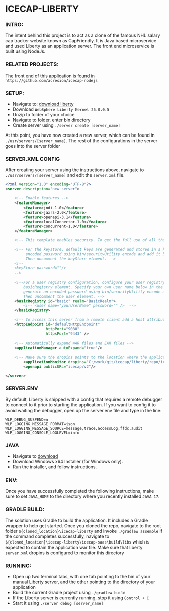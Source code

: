 # ICECAP-LIBERTY

### INTRO:

The intent behind this project is to act as a clone of the famous NHL salary cap tracker website known as CapFriendly. It is Java based microservice and used Liberty as an application server. The front end microservice is built using NodeJs.

### RELATED PROJECTS:

The front end of this application is found in `https://github.com/acresion/icecap-nodejs`

### SETUP:

- Navigate to: [download liberty ](https://www.ibm.com/support/pages/websphere-liberty-developers)
- Download `WebSphere Liberty Kernel 25.0.0.5`
- Unzip to folder of your choice
- Navigate to folder, enter bin directory
- Create server using `./server create [server_name]`

At this point, you have now created a new server, which can be found in `./usr/servers/[server_name]`. The rest of the configurations in the server goes into the server folder

### SERVER.XML CONFIG

After creating your server using the instructions above, navigate to `./usr/servers/[server_name]` and edit the `server.xml` file.

```xml
<?xml version="1.0" encoding="UTF-8"?>
<server description="new server">

    <!-- Enable features -->
    <featureManager>
        <feature>jndi-1.0</feature>
		<feature>jaxrs-2.0</feature>
		<feature>openapi-3.1</feature>
		<feature>localConnector-1.0</feature>
		<feature>concurrent-1.0</feature>
    </featureManager>

    <!-- This template enables security. To get the full use of all the capabilities, a keystore and user registry are required. -->
    
    <!-- For the keystore, default keys are generated and stored in a keystore. To provide the keystore password, generate an 
         encoded password using bin/securityUtility encode and add it below in the password attribute of the keyStore element. 
         Then uncomment the keyStore element. -->
    <!--
    <keyStore password=""/> 
    -->
    
    <!--For a user registry configuration, configure your user registry. For example, configure a basic user registry using the
        basicRegistry element. Specify your own user name below in the name attribute of the user element. For the password, 
        generate an encoded password using bin/securityUtility encode and add it in the password attribute of the user element. 
        Then uncomment the user element. -->
    <basicRegistry id="basic" realm="BasicRealm"> 
        <!-- <user name="yourUserName" password="" />  --> 
    </basicRegistry>
    
    <!-- To access this server from a remote client add a host attribute to the following element, e.g. host="*" -->
    <httpEndpoint id="defaultHttpEndpoint"
                  httpPort="9080"
                  httpsPort="9443" />
                  
    <!-- Automatically expand WAR files and EAR files -->
    <applicationManager autoExpand="true"/>
	
	<!-- Make sure the dropins points to the location where the application war is rebuilt -->
		<applicationMonitor dropins="C:/work/git/icecap/liberty/repo/icecap-liberty/icecap-saas/build/libs" updateTrigger="mbean"/>
		<openapi publicURL="icecap/v2"/>

</server>

```

### SERVER.ENV

By default, Liberty is shipped with a config that requires a remote debugger to connect to it prior to starting the application. If you want to config it to avoid waiting the debugger, open up the server.env file and type in the line:

```properties
WLP_DEBUG_SUSPEND=n
WLP_LOGGING_MESSAGE_FORMAT=json
WLP_LOGGING_MESSAGE_SOURCE=message,trace,accessLog,ffdc,audit
WLP_LOGGING_CONSOLE_LOGLEVEL=info
```


### JAVA

- Navigate to [download](https://www.oracle.com/java/technologies/javase/jdk17-archive-downloads.html)
- Download Windows x64 Installer (for Windows only).
- Run the installer, and follow instructions.

### ENV:

Once you have successfully completed the following instructions, make sure to set `JAVA_HOME` to the directory where you recently installed `JAVA 17`. 

### GRADLE BUILD:

The solution uses Gradle to build the application. It includes a Gradle wrapper to help get started. Once you cloned the repo, navigate to the root folder `${cloned_location}\icecap-liberty` and invoke `./gradlew assemble` If the command completes  successfully, navigate to `${cloned_location}\icecap-liberty\icecap-saas\build\libs` which is expected to contain the application war file. Make sure that liberty `server.xml` dropins is configured to monitor this directory 

### RUNNING:

- Open up two terminal tabs, with one tab pointing to the bin of your manual Liberty server, and the other pointing to the directory of your application
- Build the current Gradle project using `./gradlew build`
- If the Liberty server is currently running, stop it using `Control + C`
- Start it using `./server debug [server_name]`





